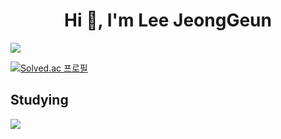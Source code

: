 <h1 align="center">Hi 👋, I'm Lee JeongGeun</h1>  

<!--
**Rm5wjd/Rm5wjd** is a ✨ _special_ ✨ repository because its `README.md` (this file) appears on your GitHub profile.

Here are some ideas to get you started:

- 🔭 I’m currently working on ...
- 🌱 I’m currently learning ...
- 👯 I’m looking to collaborate on ...
- 🤔 I’m looking for help with ...
- 💬 Ask me about ...
- 📫 How to reach me: ...
- 😄 Pronouns: ...
- ⚡ Fun fact: ...
-->
<a href="https://profile.intra.42.fr/" target="_blank"><img src="https://img.shields.io/badge/42Seoul-000000?style=for-the-badge&logo=https://simpleicons.org/icons/42.svg&logoColor=000000"/></a>

[![Solved.ac
프로필](http://mazassumnida.wtf/api/generate_badge?boj=audrms58)](https://solved.ac/audrms58)


## Studying
<img src="https://img.shields.io/badge/C++-00599C?style=flat-square&logo=C%2B%2B&logoColor=white"/>
